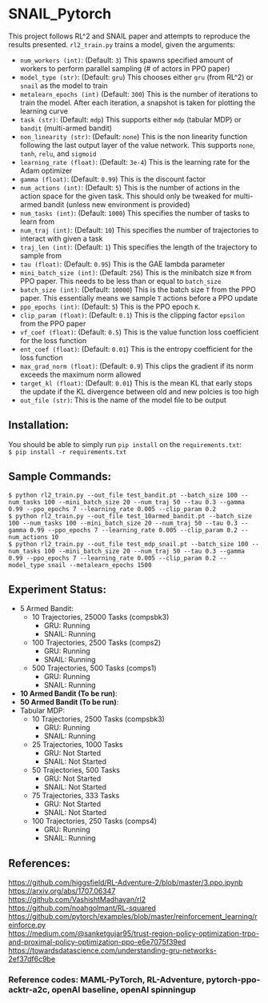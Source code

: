 # SNAIL_Pytorch

This project follows RL^2 and SNAIL paper and attempts to reproduce the results presented.
`rl2_train.py` trains a model, given the arguments:
- `num_workers (int)`: (Default: `3`) This spawns specified amount of workers to perform parallel sampling (# of actors in PPO paper)
- `model_type (str)`: (Default: `gru`) This chooses either `gru` (from RL^2) or `snail` as the model to train
- `metalearn_epochs (int)` (Default: `300`) This is the number of iterations to train the model. After each iteration, a snapshot is taken for plotting the learning curve
- `task (str)`: (Default: `mdp`) This supports either `mdp` (tabular MDP) or `bandit` (multi-armed bandit)
- `non_linearity (str)`: (Default: `none`) This is the non linearity function following the last output layer of the value network. This supports `none`, `tanh`, `relu`, and `sigmoid`
- `learning_rate (float)`: (Default: `3e-4`) This is the learning rate for the Adam optimizer
- `gamma (float)`: (Default: `0.99`) This is the discount factor
- `num_actions (int)`: (Default: `5`) This is the number of actions in the action space for the given task. This should only be tweaked for multi-armed bandit (unless new environment is provided)
- `num_tasks (int)`: (Default: `1000`) This specifies the number of tasks to learn from
- `num_traj (int)`: (Default: `10`) This specifies the number of trajectories to interact with given a task
- `traj_len (int)`: (Default: `1`) This specifies the length of the trajectory to sample from
- `tau (float)`: (Default: `0.95`) This is the GAE lambda parameter
- `mini_batch_size (int)`: (Default: `256`) This is the minibatch size `M` from PPO paper. This needs to be less than or equal to `batch_size`
- `batch_size (int)`: (Default: `10000`) This is the batch size `T` from the PPO paper. This essentially means we sample `T` actions before a PPO update
- `ppo_epochs (int)`: (Default: `5`) This is the PPO epoch `K`.
- `clip_param (float)`: (Default: `0.1`) This is the clipping factor `epsilon` from the PPO paper
- `vf_coef (float)`: (Default: `0.5`) This is the value function loss coefficient for the loss function
- `ent_coef (float)`: (Default: `0.01`) This is the entropy coefficient for the loss function
- `max_grad_norm (float)`: (Default: `0.9`) This clips the gradient if its norm exceeds the maximum norm allowed
- `target_kl (float)`: (Default: `0.01`) This is the mean KL that early stops the update if the KL divergence between old and new polcies is too high
- `out_file (str)`: This is the name of the model file to be output

## Installation:
You should be able to simply run `pip install` on the `requirements.txt`:  
`$ pip install -r requirements.txt`

## Sample Commands:
```
$ python rl2_train.py --out_file test_bandit.pt --batch_size 100 --num_tasks 100 --mini_batch_size 20 --num_traj 50 --tau 0.3 --gamma 0.99 --ppo_epochs 7 --learning_rate 0.005 --clip_param 0.2
$ python rl2_train.py --out_file test_10armed_bandit.pt --batch_size 100 --num_tasks 100 --mini_batch_size 20 --num_traj 50 --tau 0.3 --gamma 0.99 --ppo_epochs 7 --learning_rate 0.005 --clip_param 0.2 --num_actions 10
$ python rl2_train.py --out_file test_mdp_snail.pt --batch_size 100 --num_tasks 100 --mini_batch_size 20 --num_traj 50 --tau 0.3 --gamma 0.99 --ppo_epochs 7 --learning_rate 0.005 --clip_param 0.2 --model_type snail --metalearn_epochs 1500
```

## Experiment Status:
- 5 Armed Bandit:
  - 10 Trajectories, 25000 Tasks (compsbk3)
    - GRU: Running
    - SNAIL: Running  
  - 100 Trajectories, 2500 Tasks (comps2)
    - GRU: Running
    - SNAIL: Running
  - 500 Trajectories, 500 Tasks (comps1)
    - GRU: Running
    - SNAIL: Running
- **10 Armed Bandit (To be run)**:
- **50 Armed Bandit (To be run)**:
- Tabular MDP:  
  - 10 Trajectories, 2500 Tasks (compsbk3)
    - GRU: Running
    - SNAIL: Running  
  - 25 Trajectories, 1000 Tasks
    - GRU: Not Started
    - SNAIL: Not Started  
  - 50 Trajectories, 500 Tasks
    - GRU: Not Started
    - SNAIL: Not Started  
  - 75 Trajectories, 333 Tasks
    - GRU: Not Started
    - SNAIL: Not Started  
  - 100 Trajectories, 250 Tasks (comps4)
    - GRU: Running
    - SNAIL: Running

## References:
https://github.com/higgsfield/RL-Adventure-2/blob/master/3.ppo.ipynb  
https://arxiv.org/abs/1707.06347  
https://github.com/VashishtMadhavan/rl2  
https://github.com/noahgolmant/RL-squared  
https://github.com/pytorch/examples/blob/master/reinforcement_learning/reinforce.py  
https://medium.com/@sanketgujar95/trust-region-policy-optimization-trpo-and-proximal-policy-optimization-ppo-e6e7075f39ed  
https://towardsdatascience.com/understanding-gru-networks-2ef37df6c9be

### Reference codes: MAML-PyTorch, RL-Adventure, pytorch-ppo-acktr-a2c, openAI baseline, openAI spinningup
